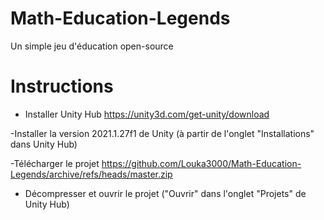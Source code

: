 # Math-Education-Legends
Un simple jeu d'éducation open-source

# Instructions

- Installer Unity Hub
https://unity3d.com/get-unity/download

-Installer la version 2021.1.27f1 de Unity (à partir de l'onglet "Installations" dans Unity Hub)

-Télécharger le projet
https://github.com/Louka3000/Math-Education-Legends/archive/refs/heads/master.zip

- Décompresser et ouvrir le projet ("Ouvrir" dans l'onglet "Projets" de Unity Hub)
